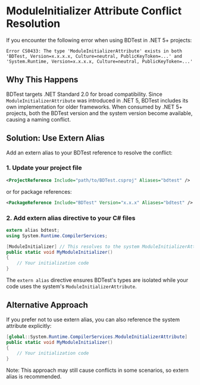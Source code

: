 # ModuleInitializer Attribute Conflict Resolution

If you encounter the following error when using BDTest in .NET 5+ projects:

```
Error CS0433: The type 'ModuleInitializerAttribute' exists in both 'BDTest, Version=x.x.x.x, Culture=neutral, PublicKeyToken=...' and 'System.Runtime, Version=x.x.x.x, Culture=neutral, PublicKeyToken=...'
```

## Why This Happens

BDTest targets .NET Standard 2.0 for broad compatibility. Since `ModuleInitializerAttribute` was introduced in .NET 5, BDTest includes its own implementation for older frameworks. When consumed by .NET 5+ projects, both the BDTest version and the system version become available, causing a naming conflict.

## Solution: Use Extern Alias

Add an extern alias to your BDTest reference to resolve the conflict:

### 1. Update your project file

```xml
<ProjectReference Include="path/to/BDTest.csproj" Aliases="bdtest" />
```

or for package references:

```xml
<PackageReference Include="BDTest" Version="x.x.x" Aliases="bdtest" />
```

### 2. Add extern alias directive to your C# files

```csharp
extern alias bdtest;
using System.Runtime.CompilerServices;

[ModuleInitializer] // This resolves to the system ModuleInitializerAttribute
public static void MyModuleInitializer()
{
    // Your initialization code
}
```

The `extern alias` directive ensures BDTest's types are isolated while your code uses the system's `ModuleInitializerAttribute`.

## Alternative Approach

If you prefer not to use extern alias, you can also reference the system attribute explicitly:

```csharp
[global::System.Runtime.CompilerServices.ModuleInitializerAttribute]
public static void MyModuleInitializer()
{
    // Your initialization code  
}
```

Note: This approach may still cause conflicts in some scenarios, so extern alias is recommended.